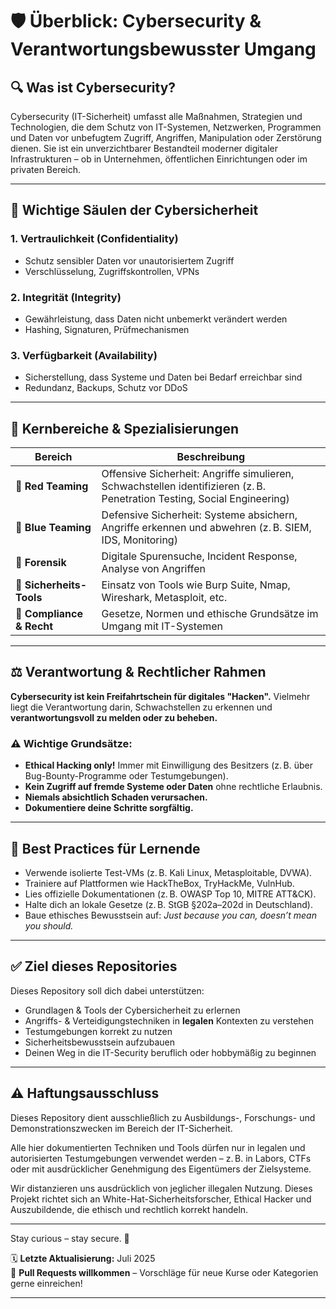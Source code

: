 # 🛡️ Überblick: Cybersecurity & Verantwortungsbewusster Umgang

## 🔍 Was ist Cybersecurity?

Cybersecurity (IT-Sicherheit) umfasst alle Maßnahmen, Strategien und Technologien, die dem Schutz von IT-Systemen, Netzwerken, Programmen und Daten vor unbefugtem Zugriff, Angriffen, Manipulation oder Zerstörung dienen. Sie ist ein unverzichtbarer Bestandteil moderner digitaler Infrastrukturen – ob in Unternehmen, öffentlichen Einrichtungen oder im privaten Bereich.

---

## 🧱 Wichtige Säulen der Cybersicherheit

### 1. **Vertraulichkeit (Confidentiality)**
- Schutz sensibler Daten vor unautorisiertem Zugriff
- Verschlüsselung, Zugriffskontrollen, VPNs

### 2. **Integrität (Integrity)**
- Gewährleistung, dass Daten nicht unbemerkt verändert werden
- Hashing, Signaturen, Prüfmechanismen

### 3. **Verfügbarkeit (Availability)**
- Sicherstellung, dass Systeme und Daten bei Bedarf erreichbar sind
- Redundanz, Backups, Schutz vor DDoS

---

## 🧠 Kernbereiche & Spezialisierungen

| Bereich                   | Beschreibung |
|---------------------------|--------------|
| 🔐 **Red Teaming**        | Offensive Sicherheit: Angriffe simulieren, Schwachstellen identifizieren (z. B. Penetration Testing, Social Engineering) |
| 🔵 **Blue Teaming**       | Defensive Sicherheit: Systeme absichern, Angriffe erkennen und abwehren (z. B. SIEM, IDS, Monitoring) |
| 🧪 **Forensik**           | Digitale Spurensuche, Incident Response, Analyse von Angriffen |
| 🧰 **Sicherheits-Tools** | Einsatz von Tools wie Burp Suite, Nmap, Wireshark, Metasploit, etc. |
| 🧾 **Compliance & Recht** | Gesetze, Normen und ethische Grundsätze im Umgang mit IT-Systemen |

---

## ⚖️ Verantwortung & Rechtlicher Rahmen

**Cybersecurity ist kein Freifahrtschein für digitales "Hacken".** Vielmehr liegt die Verantwortung darin, Schwachstellen zu erkennen und **verantwortungsvoll zu melden oder zu beheben.**

### ⚠️ Wichtige Grundsätze:
- **Ethical Hacking only!** Immer mit Einwilligung des Besitzers (z. B. über Bug-Bounty-Programme oder Testumgebungen).
- **Kein Zugriff auf fremde Systeme oder Daten** ohne rechtliche Erlaubnis.
- **Niemals absichtlich Schaden verursachen.**
- **Dokumentiere deine Schritte sorgfältig.**

---

## 🧭 Best Practices für Lernende

- Verwende isolierte Test-VMs (z. B. Kali Linux, Metasploitable, DVWA).
- Trainiere auf Plattformen wie HackTheBox, TryHackMe, VulnHub.
- Lies offizielle Dokumentationen (z. B. OWASP Top 10, MITRE ATT&CK).
- Halte dich an lokale Gesetze (z. B. StGB §202a–202d in Deutschland).
- Baue ethisches Bewusstsein auf: *Just because you can, doesn’t mean you should.*

---

## ✅ Ziel dieses Repositories

Dieses Repository soll dich dabei unterstützen:

- Grundlagen & Tools der Cybersicherheit zu erlernen
- Angriffs- & Verteidigungstechniken in **legalen** Kontexten zu verstehen
- Testumgebungen korrekt zu nutzen
- Sicherheitsbewusstsein aufzubauen
- Deinen Weg in die IT-Security beruflich oder hobbymäßig zu beginnen

---

## ⚠️ Haftungsausschluss

Dieses Repository dient ausschließlich zu Ausbildungs-, Forschungs- und Demonstrationszwecken im Bereich der IT-Sicherheit.

Alle hier dokumentierten Techniken und Tools dürfen nur in legalen und autorisierten Testumgebungen verwendet werden – z. B. in Labors, CTFs oder mit ausdrücklicher Genehmigung des Eigentümers der Zielsysteme.

Wir distanzieren uns ausdrücklich von jeglicher illegalen Nutzung.
Dieses Projekt richtet sich an White-Hat-Sicherheitsforscher, Ethical Hacker und Auszubildende, die ethisch und rechtlich korrekt handeln.

--- 

Stay curious – stay secure. 🔐

🗓️ **Letzte Aktualisierung:** Juli 2025  
🤝 **Pull Requests willkommen** – Vorschläge für neue Kurse oder Kategorien gerne einreichen!

---